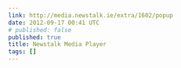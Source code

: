 ```yaml
---
link: http://media.newstalk.ie/extra/1602/popup
date: 2012-09-17 00:41 UTC
# published: false
published: true
title: Newstalk Media Player
tags: []
---
```




